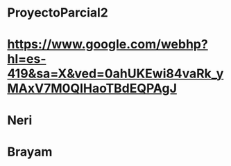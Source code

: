# ProyectoParcial2
# https://www.google.com/webhp?hl=es-419&sa=X&ved=0ahUKEwi84vaRk_yMAxV7M0QIHaoTBdEQPAgJ
# Neri
# Brayam
